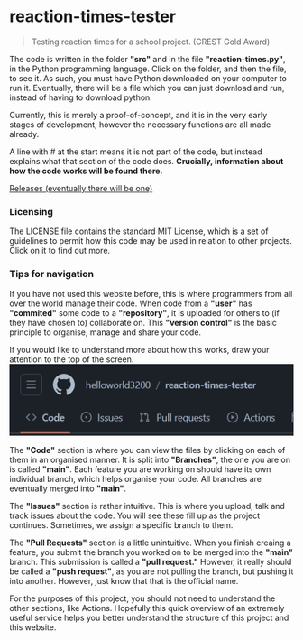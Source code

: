 # reaction-times-tester
> Testing reaction times for a school project. (CREST Gold Award)

The code is written in the folder **"src"** and in the file **"reaction-times.py"**, in the Python programming language. Click on the folder, and then the file, to see it. As such, you must have Python downloaded on your computer to run it. Eventually, there will be a file which you can just download and run, instead of having to download python.

Currently, this is merely a proof-of-concept, and it is in the very early stages of development, however the necessary functions are all made already.

A line with # at the start means it is not part of the code, but instead explains what that section of the code does. **Crucially, information about how the code works will be found there.**

[Releases (eventually there will be one)](https://github.com/helloworld3200/reaction-times-tester/releases)

### Licensing

The LICENSE file contains the standard MIT License, which is a set of guidelines to permit how this code may be used in relation to other projects. Click on it to find out more.

### Tips for navigation

If you have not used this website before, this is where programmers from all over the world manage their code. When code from a **"user"** has **"commited"** some code to a **"repository"**, it is uploaded for others to (if they have chosen to) collaborate on. This **"version control"** is the basic principle to organise, manage and share your code.

If you would like to understand more about how this works, draw your attention to the top of the screen.  
![Top of screen](https://github.com/helloworld3200/reaction-times-tester/blob/main/readme-imgs/top-of-repo.png?raw=true)

The **"Code"** section is where you can view the files by clicking on each of them in an organised manner. It is split into **"Branches"**, the one you are on is called **"main"**. Each feature you are working on should have its own individual branch, which helps organise your code. All branches are eventually merged into **"main"**.

The **"Issues"** section is rather intuitive. This is where you upload, talk and track issues about the code. You will see these fill up as the project continues. Sometimes, we assign a specific branch to them.

The **"Pull Requests"** section is a little unintuitive. When you finish creaing a feature, you submit the branch you worked on to be merged into the **"main"** branch. This submission is called a **"pull request."** However, it really should be called a **"push request"**, as you are not pulling the branch, but pushing it into another. However, just know that that is the official name. 

For the purposes of this project, you should not need to understand the other sections, like Actions. Hopefully this quick overview of an extremely useful service helps you better understand the structure of this project and this website.
